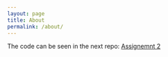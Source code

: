 ```yaml
---
layout: page
title: About
permalink: /about/
---
```


The code can be seen in the next repo: [Assignemnt 2](https://github.com/nereaSuacab/ass2_SocialData24.github.io)

